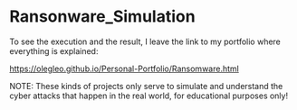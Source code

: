 # Ransonware_Simulation


To see the execution and the result, I leave the link to my portfolio where everything is explained:

https://olegleo.github.io/Personal-Portfolio/Ransomware.html

NOTE: These kinds of projects only serve to simulate and understand the cyber attacks that happen in the real world, for educational purposes only!

